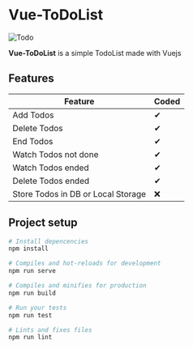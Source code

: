 # Vue-ToDoList
![Todo](https://i.ibb.co/FmrC3Hq/todo.png)


**Vue-ToDoList** is a simple TodoList made with Vuejs

## Features

| Feature  |  Coded       |
|----------|:-------------|
| Add Todos | &#10004; |
| Delete Todos | &#10004; |
| End Todos | &#10004; |
| Watch Todos not done | &#10004; |
| Watch Todos ended | &#10004; |
| Delete Todos ended | &#10004; |
| Store Todos in DB or Local Storage | &#10060; |



## Project setup
```bash
# Install depencencies
npm install

# Compiles and hot-reloads for development
npm run serve

# Compiles and minifies for production
npm run build

# Run your tests
npm run test

# Lints and fixes files
npm run lint
```
